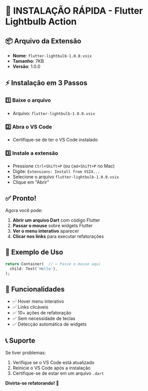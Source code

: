 # 🚀 INSTALAÇÃO RÁPIDA - Flutter Lightbulb Action

## 📦 Arquivo da Extensão
- **Nome**: `flutter-lightbulb-1.0.0.vsix`
- **Tamanho**: 7KB
- **Versão**: 1.0.0

## ⚡ Instalação em 3 Passos

### 1️⃣ **Baixe o arquivo**
- Arquivo: `flutter-lightbulb-1.0.0.vsix`

### 2️⃣ **Abra o VS Code**
- Certifique-se de ter o VS Code instalado

### 3️⃣ **Instale a extensão**
- Pressione `Ctrl+Shift+P` (ou `Cmd+Shift+P` no Mac)
- Digite: `Extensions: Install from VSIX...`
- Selecione o arquivo `flutter-lightbulb-1.0.0.vsix`
- Clique em "Abrir"

## ✅ Pronto!

Agora você pode:
1. **Abrir um arquivo Dart** com código Flutter
2. **Passar o mouse** sobre widgets Flutter
3. **Ver o menu interativo** aparecer
4. **Clicar nos links** para executar refatorações

## 🎯 Exemplo de Uso

```dart
return Container(  // ← Passe o mouse aqui
  child: Text('Hello'),
);
```

## 🔧 Funcionalidades

- ✅ Hover menu interativo
- ✅ Links clicáveis
- ✅ 10+ ações de refatoração
- ✅ Sem necessidade de teclas
- ✅ Detecção automática de widgets

## 📞 Suporte

Se tiver problemas:
1. Verifique se o VS Code está atualizado
2. Reinicie o VS Code após a instalação
3. Certifique-se de estar em um arquivo `.dart`

**Divirta-se refatorando! 🚀**



